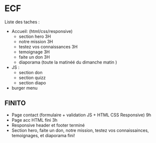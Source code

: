 # ECF

Liste des taches :

- Accueil: (html/css/responsive)
  - section hero 3H
  - notre mission 3H
  - testez vos connaissances 3H 
  - temoignage 3H
  - faite un don 3H 
  - diaporama (toute la matinéé du dimanche matin   )
- JS :
  - section don 
  - section quizz
  - section diapo
- burger menu

## FINITO

- Page contact (formulaire + validation JS + HTML CSS Responsive) 9h
- Page acc HTML fini 3h 
- Responsive header et footer terminé
- Section hero, faite un don, notre mission, testez vos connaissainces, temoignages, et diaporama fini! 


